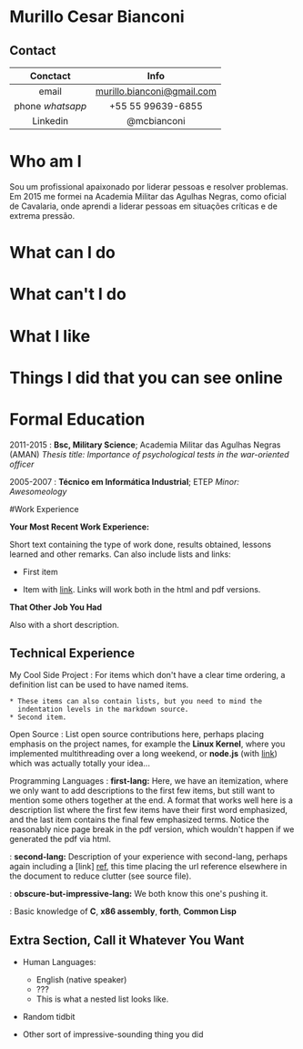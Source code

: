 Murillo Cesar Bianconi
======================

## Contact
| Conctact 		| Info	 			|
| :---: 		| :---: 			|
| email 		| murillo.bianconi@gmail.com 	|
| phone *whatsapp* 	| +55 55 99639-6855 		|
| Linkedin 		| @mcbianconi 			|


# Who am I
Sou um profissional apaixonado por liderar pessoas e resolver problemas.
Em 2015 me formei na Academia Militar das Agulhas Negras, como oficial de Cavalaria, onde
aprendi a liderar pessoas em situações críticas e de extrema pressão.


# What can I do

# What can't I do

# What I like

# Things I did that you can see online

# Formal Education

2011-2015
:   **Bsc, Military Science**; Academia Militar das Agulhas Negras (AMAN)
    *Thesis title: Importance of psychological tests in the war-oriented officer*

2005-2007
:   **Técnico em Informática Industrial**; ETEP
    *Minor: Awesomeology*

#Work Experience

**Your Most Recent Work Experience:**

Short text containing the type of work done, results obtained,
lessons learned and other remarks. Can also include lists and
links:

* First item

* Item with [link](http://www.example.com). Links will work both in
  the html and pdf versions.

**That Other Job You Had**

Also with a short description.

Technical Experience
--------------------

My Cool Side Project
:   For items which don't have a clear time ordering, a definition
    list can be used to have named items.

    * These items can also contain lists, but you need to mind the
      indentation levels in the markdown source.
    * Second item.

Open Source
:   List open source contributions here, perhaps placing emphasis on
    the project names, for example the **Linux Kernel**, where you
    implemented multithreading over a long weekend, or **node.js**
    (with [link](http://nodejs.org)) which was actually totally
    your idea...

Programming Languages
:   **first-lang:** Here, we have an itemization, where we only want
    to add descriptions to the first few items, but still want to
    mention some others together at the end. A format that works well
    here is a description list where the first few items have their
    first word emphasized, and the last item contains the final few
    emphasized terms. Notice the reasonably nice page break in the pdf
    version, which wouldn't happen if we generated the pdf via html.

:   **second-lang:** Description of your experience with second-lang,
    perhaps again including a [link] [ref], this time placing the url
    reference elsewhere in the document to reduce clutter (see source
    file). 

:   **obscure-but-impressive-lang:** We both know this one's pushing
    it.

:   Basic knowledge of **C**, **x86 assembly**, **forth**, **Common Lisp**

[ref]: https://github.com/githubuser/superlongprojectname

Extra Section, Call it Whatever You Want
----------------------------------------

* Human Languages:

     * English (native speaker)
     * ???
     * This is what a nested list looks like.

* Random tidbit

* Other sort of impressive-sounding thing you did

